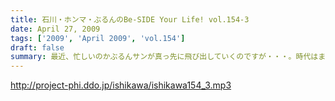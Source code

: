 ```yaml
---
title: 石川・ホンマ・ぶるんのBe-SIDE Your Life! vol.154-3
date: April 27, 2009
tags: ['2009', 'April 2009', 'vol.154']
draft: false
summary: 最近、忙しいのかぶるんサンが真っ先に飛び出していくのですが・・・。時代はまわります。気温上昇とともに、Tシャツの季節到来！！あれ？ビーサイもTシャツ作ってたよな？・・・そんな話もこちらでちょいとあったりします。NAMAE
---
```


http://project-phi.ddo.jp/ishikawa/ishikawa154_3.mp3